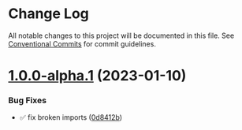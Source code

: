 # Change Log

All notable changes to this project will be documented in this file.
See [Conventional Commits](https://conventionalcommits.org) for commit guidelines.

# [1.0.0-alpha.1](https://github.com/bonfhir/bonfhir/compare/@bonfhir/test-support@1.0.0-alpha.0...@bonfhir/test-support@1.0.0-alpha.1) (2023-01-10)


### Bug Fixes

* :white_check_mark: fix broken imports ([0d8412b](https://github.com/bonfhir/bonfhir/commit/0d8412bb97ddda42e0bf83b69814f611ba1bbc32))
